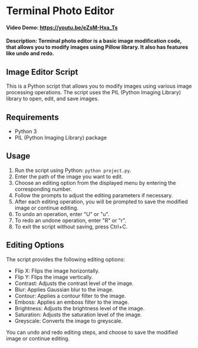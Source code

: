 # Terminal Photo Editor
#### Video Demo:  <https://youtu.be/eZsM-Hxa_Ts>
#### Description: Terminal photo editor is a basic image modification code, that allows you to modify images using Pillow library. It also has features like undo and redo.
## Image Editor Script

This is a Python script that allows you to modify images using various image processing operations. The script uses the PIL (Python Imaging Library) library to open, edit, and save images.

## Requirements

- Python 3
- PIL (Python Imaging Library) package

## Usage

1. Run the script using Python: `python project.py`.
2. Enter the path of the image you want to edit.
3. Choose an editing option from the displayed menu by entering the corresponding number.
4. Follow the prompts to adjust the editing parameters if necessary.
5. After each editing operation, you will be prompted to save the modified image or continue editing.
6. To undo an operation, enter "U" or "u".
7. To redo an undone operation, enter "R" or "r".
8. To exit the script without saving, press Ctrl+C.

## Editing Options

The script provides the following editing options:

- Flip X: Flips the image horizontally.
- Flip Y: Flips the image vertically.
- Contrast: Adjusts the contrast level of the image.
- Blur: Applies Gaussian blur to the image.
- Contour: Applies a contour filter to the image.
- Emboss: Applies an emboss filter to the image.
- Brightness: Adjusts the brightness level of the image.
- Saturation: Adjusts the saturation level of the image.
- Greyscale: Converts the image to greyscale.

You can undo and redo editing steps, and choose to save the modified image or continue editing.
